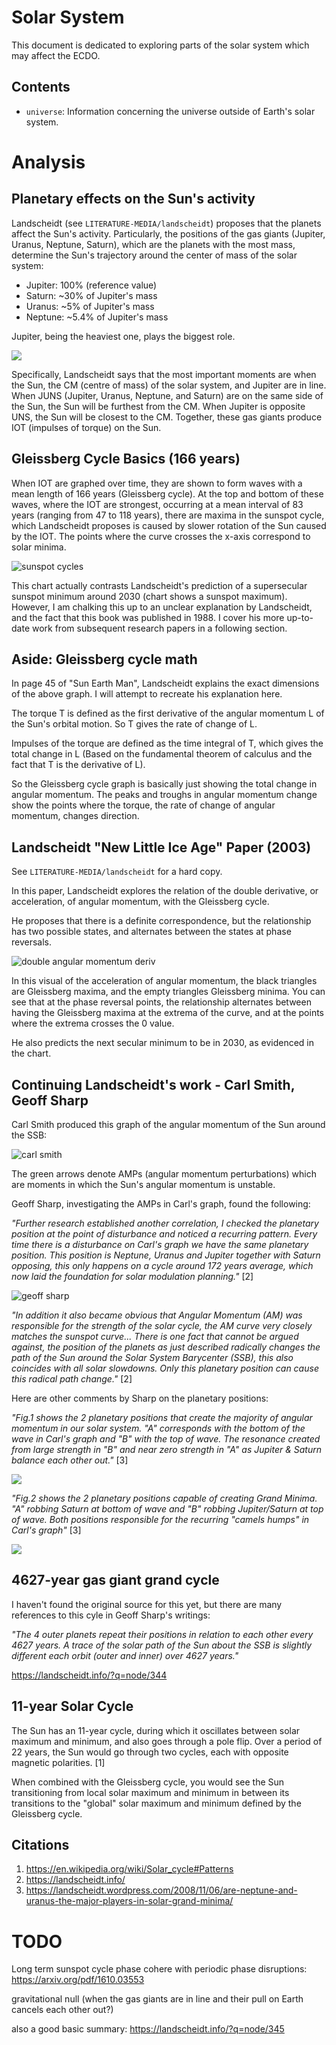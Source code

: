 # Solar System

This document is dedicated to exploring parts of the solar system which may affect the ECDO.

## Contents

- `universe`: Information concerning the universe outside of Earth's solar system.

# Analysis

## Planetary effects on the Sun's activity

Landscheidt (see `LITERATURE-MEDIA/landscheidt`) proposes that the planets affect the Sun's activity. Particularly, the positions of the gas giants (Jupiter, Uranus, Neptune, Saturn), which are the planets with the most mass, determine the Sun's trajectory around the center of mass of the solar system:
- Jupiter: 100% (reference value)
- Saturn: ~30% of Jupiter's mass
- Uranus: ~5% of Jupiter's mass
- Neptune: ~5.4% of Jupiter's mass

Jupiter, being the heaviest one, plays the biggest role.

![](img/planets.jpg)

Specifically, Landscheidt says that the most important moments are when the Sun, the CM (centre of mass) of the solar system, and Jupiter are in line. When JUNS (Jupiter, Uranus, Neptune, and Saturn) are on the same side of the Sun, the Sun will be furthest from the CM. When Jupiter is opposite UNS, the Sun will be closest to the CM. Together, these gas giants produce IOT (impulses of torque) on the Sun.

## Gleissberg Cycle Basics (166 years)

When IOT are graphed over time, they are shown to form waves with a mean length of 166 years (Gleissberg cycle). At the top and bottom of these waves, where the IOT are strongest, occurring at a mean interval of 83 years (ranging from 47 to 118 years), there are maxima in the sunspot cycle, which Landscheidt proposes is caused by slower rotation of the Sun caused by the IOT. The points where the curve crosses the x-axis correspond to solar minima.

![sunspot cycles](img/sunspot-cycles.png "sunspot cycles")

This chart actually contrasts Landscheidt's prediction of a supersecular sunspot minimum around 2030 (chart shows a sunspot maximum). However, I am chalking this up to an unclear explanation by Landscheidt, and the fact that this book was published in 1988. I cover his more up-to-date work from subsequent research papers in a following section.

## Aside: Gleissberg cycle math

In page 45 of "Sun Earth Man", Landscheidt explains the exact dimensions of the above graph. I will attempt to recreate his explanation here.

The torque T is defined as the first derivative of the angular momentum L of the Sun's orbital motion. So T gives the rate of change of L.

Impulses of the torque are defined as the time integral of T, which gives the total change in L (Based on the fundamental theorem of calculus and the fact that T is the derivative of L).

So the Gleissberg cycle graph is basically just showing the total change in angular momentum. The peaks and troughs in angular momentum change show the points where the torque, the rate of change of angular momentum, changes direction.

## Landscheidt "New Little Ice Age" Paper (2003)

See `LITERATURE-MEDIA/landscheidt` for a hard copy.

In this paper, Landscheidt explores the relation of the double derivative, or acceleration, of angular momentum, with the Gleissberg cycle.

He proposes that there is a definite correspondence, but the relationship has two possible states, and alternates between the states at phase reversals.

![double angular momentum deriv](img/double-am-derivative.png "double angular momentum derivative graph")

In this visual of the acceleration of angular momentum, the black triangles are Gleissberg maxima, and the empty triangles Gleissberg minima. You can see that at the phase reversal points, the relationship alternates between having the Gleissberg maxima at the extrema of the curve, and at the points where the extrema crosses the 0 value.

He also predicts the next secular minimum to be in 2030, as evidenced in the chart.

## Continuing Landscheidt's work - Carl Smith, Geoff Sharp

Carl Smith produced this graph of the angular momentum of the Sun around the SSB:

![carl smith](img/carl-smith.jpg "carl smith")

The green arrows denote AMPs (angular momentum perturbations) which are moments in which the Sun's angular momentum is unstable.

Geoff Sharp, investigating the AMPs in Carl's graph, found the following:

*"Further research established another correlation, I checked the planetary position at the point of disturbance and noticed a recurring pattern. Every time there is a disturbance on Carl's graph we have the same planetary position. This position is Neptune, Uranus and Jupiter together with Saturn opposing, this only happens on a cycle around 172 years average, which now laid the foundation for solar modulation planning."* [2]

![geoff sharp](img/geoff-sharp.png "geoff sharp")

*"In addition it also became obvious that Angular Momentum (AM) was responsible for the strength of the solar cycle, the AM curve very closely matches the sunspot curve... There is one fact that cannot be argued against, the position of the planets as just described radically changes the path of the Sun around the Solar System Barycenter (SSB), this also coincides with all solar slowdowns. Only this planetary position can cause this radical path change."* [2]

Here are other comments by Sharp on the planetary positions:

*"Fig.1 shows the 2 planetary positions that create the majority of angular momentum in our solar system. "A" corresponds with the bottom of the wave in Carl's graph and "B" with the top of wave. The resonance created from large strength in "B" and near zero strength in "A" as Jupiter & Saturn balance each other out."* [3]

![](img/sharp1.jpg)

*"Fig.2 shows the 2 planetary positions capable of creating Grand Minima. "A" robbing Saturn at bottom of wave and "B" robbing Jupiter/Saturn at top of wave. Both positions responsible for the recurring "camels humps" in Carl's graph"* [3]

![](img/sharp2.jpg)

## 4627-year gas giant grand cycle

I haven't found the original source for this yet, but there are many references to this cyle in Geoff Sharp's writings:

*"The 4 outer planets repeat their positions in relation to each other every 4627 years. A trace of the solar path of the Sun about the SSB is slightly different each orbit (outer and inner) over 4627 years."*

https://landscheidt.info/?q=node/344

## 11-year Solar Cycle

The Sun has an 11-year cycle, during which it oscillates between solar maximum and minimum, and also goes through a pole flip. Over a period of 22 years, the Sun would go through two cycles, each with opposite magnetic polarities. [1]

When combined with the Gleissberg cycle, you would see the Sun transitioning from local solar maximum and minimum in between its transitions to the "global" solar maximum and minimum defined by the Gleissberg cycle.

## Citations

1. https://en.wikipedia.org/wiki/Solar_cycle#Patterns
2. https://landscheidt.info/
3. https://landscheidt.wordpress.com/2008/11/06/are-neptune-and-uranus-the-major-players-in-solar-grand-minima/

# TODO

Long term sunspot cycle phase cohere with periodic phase disruptions: https://arxiv.org/pdf/1610.03553

gravitational null (when the gas giants are in line and their pull on Earth cancels each other out?)

also a good basic summary: https://landscheidt.info/?q=node/345
